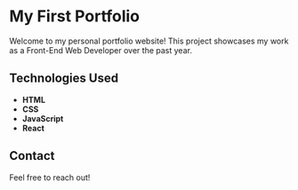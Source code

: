 # My First Portfolio

Welcome to my personal portfolio website! This project showcases my work as a Front-End Web Developer over the past year.

## Technologies Used

- **HTML**
- **CSS**
- **JavaScript**
- **React**

## Contact

Feel free to reach out!
